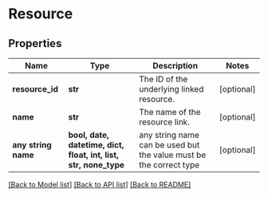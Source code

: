 # Resource


## Properties
Name | Type | Description | Notes
------------ | ------------- | ------------- | -------------
**resource_id** | **str** | The ID of the underlying linked resource. | [optional] 
**name** | **str** | The name of the resource link. | [optional] 
**any string name** | **bool, date, datetime, dict, float, int, list, str, none_type** | any string name can be used but the value must be the correct type | [optional]

[[Back to Model list]](../README.md#documentation-for-models) [[Back to API list]](../README.md#documentation-for-api-endpoints) [[Back to README]](../README.md)



